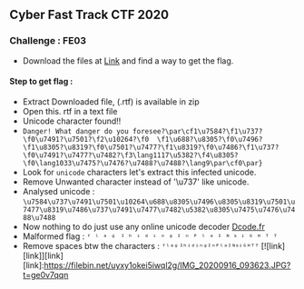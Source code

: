 ## Cyber Fast Track CTF 2020
### Challenge : FE03

- Download the files at [Link](https://cft2-files.allyourbases.co/fe03.zip) and find a way to get the flag.
#### Step to get flag :
- Extract Downloaded file, (.rtf) is available in zip
- Open this. rtf in a text file
- Unicode character found!!
- ```Danger! What danger do you foresee?\par\cf1\u7584?\f1\u737?\f0\u7491?\u7501?\f2\u10264?\f0  \f1\u688?\u8305?\f0\u7496?\f1\u8305?\u8319?\f0\u7501?\u7477?\f1\u8319?\f0\u7486?\f1\u737?\f0\u7491?\u7477?\u7482?\f3\lang1117\u5382?\f4\u8305?\f0\lang1033\u7475?\u7476?\u7488?\u7488?\lang9\par\cf0\par}```
- Look for ```unicode``` characters let's extract this infected unicode.
- Remove Unwanted character instead of '\u737' like unicode.
- Analysed unicode : ```\u7584\u737\u7491\u7501\u10264\u688\u8305\u7496\u8305\u8319\u7501\u7477\u8319\u7486\u737\u7491\u7477\u7482\u5382\u8305\u7475\u7476\u7488\u7488```
- Now nothing to do just use any online unicode decoder [Dcode.fr](https://www.dcode.fr/unicode-coding)
- Malformed flag : ```ᶠ ˡ ᵃ ᵍ ⠘ ʰ ⁱ ᵈ ⁱ ⁿ ᵍ ᴵ ⁿ ᴾ ˡ ᵃ ᴵ ᴺ ᔆ ⁱ ᴳ ᴴ ᵀ ᵀ```
- Remove spaces btw the characters : ```ᶠˡᵃᵍ⠘ʰⁱᵈⁱⁿᵍᴵⁿᴾˡᵃᴵᴺᔆⁱᴳᴴᵀᵀ```
[![link][link]][link]
[link]:https://filebin.net/uyxy1okei5iwql2g/IMG_20200916_093623.JPG?t=ge0v7qqn
